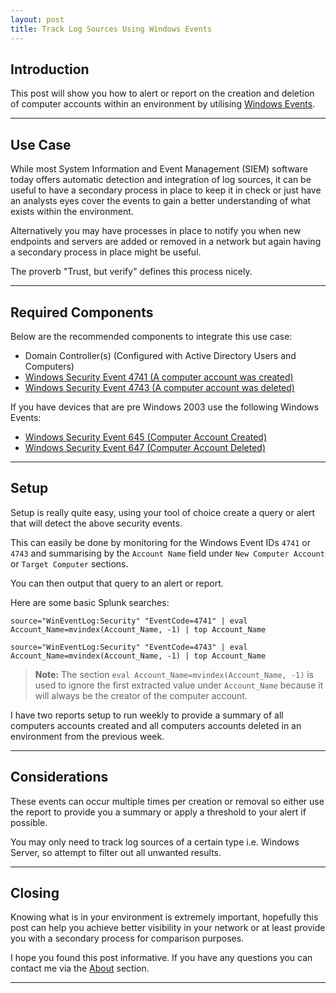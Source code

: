 ```yaml
---
layout: post
title: Track Log Sources Using Windows Events
---
```


## Introduction

This post will show you how to alert or report on the creation and deletion of computer accounts within an environment by utilising [Windows Events](https://msdn.microsoft.com/en-us/library/windows/desktop/aa964766.aspx).

---

## Use Case

While most System Information and Event Management (SIEM) software today offers automatic detection and integration of log sources, it can be useful to have a secondary process in place to keep it in check or just have an analysts eyes cover the events to gain a better understanding of what exists within the environment.

Alternatively you may have processes in place to notify you when new endpoints and servers are added or removed in a network but again having a secondary process in place might be useful.

The proverb "Trust, but verify" defines this process nicely.

---

## Required Components

Below are the recommended components to integrate this use case:

- Domain Controller(s) (Configured with Active Directory Users and Computers)
- [Windows Security Event 4741 (A computer account was created)](https://www.ultimatewindowssecurity.com/securitylog/encyclopedia/event.aspx?eventID=4741)
- [Windows Security Event 4743 (A computer account was deleted)](https://www.ultimatewindowssecurity.com/securitylog/encyclopedia/event.aspx?eventid=4743)

If you have devices that are pre Windows 2003 use the following Windows Events:

- [Windows Security Event 645 (Computer Account Created)](https://www.ultimatewindowssecurity.com/securitylog/encyclopedia/event.aspx?eventid=645)
- [Windows Security Event 647 (Computer Account Deleted)](https://www.ultimatewindowssecurity.com/securitylog/encyclopedia/event.aspx?eventid=647)

---

## Setup

Setup is really quite easy, using your tool of choice create a query or alert that will detect the above security events.

This can easily be done by monitoring for the Windows Event IDs `4741` or `4743` and summarising by the `Account Name` field under `New Computer Account` or `Target Computer` sections.

You can then output that query to an alert or report.

Here are some basic Splunk searches:

`source="WinEventLog:Security" "EventCode=4741" | eval Account_Name=mvindex(Account_Name, -1) | top Account_Name`

`source="WinEventLog:Security" "EventCode=4743" | eval Account_Name=mvindex(Account_Name, -1) | top Account_Name`

> **Note:** The section `eval Account_Name=mvindex(Account_Name, -1)` is used to ignore the first extracted value under `Account_Name` because it will always be the creator of the computer account.

I have two reports setup to run weekly to provide a summary of all computers accounts created and all computers accounts deleted in an environment from the previous week.

---

## Considerations

These events can occur multiple times per creation or removal so either use the report to provide you a summary or apply a threshold to your alert if possible.

You may only need to track log sources of a certain type i.e. Windows Server, so attempt to filter out all unwanted results.

---

## Closing

Knowing what is in your environment is extremely important, hopefully this post can help you achieve better visibility in your network or at least provide you with a secondary process for comparison purposes.

I hope you found this post informative. If you have any questions you can contact me via the [About](/about/) section.

---
